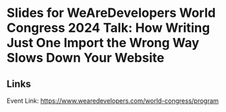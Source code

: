 # Slides for WeAreDevelopers World Congress 2024 Talk: How Writing Just One Import the Wrong Way Slows Down Your Website

## Links

Event Link: https://www.wearedevelopers.com/world-congress/program